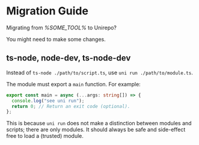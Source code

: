 # Migration Guide

Migrating from _%SOME_TOOL%_ to Unirepo?

You might need to make some changes.

## ts-node, node-dev, ts-node-dev

Instead of `ts-node ./path/to/script.ts`, use `uni run ./path/to/module.ts`.

The module must export a `main` function. For example:

```typescript
export const main = async (...args: string[]) => {
  console.log("see uni run");
  return 0; // Return an exit code (optional).
};
```

This is because `uni run` does not make a distinction between modules and
scripts; there are only modules. It should always be safe and side-effect free
to load a (trusted) module.
